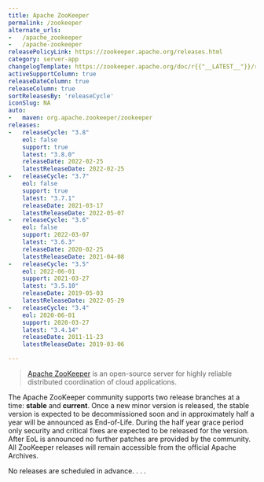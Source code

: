 ```yaml
---
title: Apache ZooKeeper
permalink: /zookeeper
alternate_urls:
-   /apache_zookeeper
-   /apache-zookeeper
releasePolicyLink: https://zookeeper.apache.org/releases.html
category: server-app
changelogTemplate: https://zookeeper.apache.org/doc/r{{"__LATEST__"}}/releasenotes.html
activeSupportColumn: true
releaseDateColumn: true
releaseColumn: true
sortReleasesBy: 'releaseCycle'
iconSlug: NA
auto:
-   maven: org.apache.zookeeper/zookeeper
releases:
-   releaseCycle: "3.8"
    eol: false
    support: true
    latest: "3.8.0"
    releaseDate: 2022-02-25
    latestReleaseDate: 2022-02-25
-   releaseCycle: "3.7"
    eol: false
    support: true
    latest: "3.7.1"
    releaseDate: 2021-03-17
    latestReleaseDate: 2022-05-07
-   releaseCycle: "3.6"
    eol: false
    support: 2022-03-07
    latest: "3.6.3"
    releaseDate: 2020-02-25
    latestReleaseDate: 2021-04-08
-   releaseCycle: "3.5"
    eol: 2022-06-01
    support: 2021-03-27
    latest: "3.5.10"
    releaseDate: 2019-05-03
    latestReleaseDate: 2022-05-29
-   releaseCycle: "3.4"
    eol: 2020-06-01
    support: 2020-03-27
    latest: "3.4.14"
    releaseDate: 2011-11-23
    latestReleaseDate: 2019-03-06

---
```


> [Apache ZooKeeper](https://zookeeper.apache.org/) is an open-source server for highly reliable distributed coordination of cloud applications.

The Apache ZooKeeper community supports two release branches at a time: **stable** and **current**. Once a new minor version is released, the stable version is expected to be decommissioned soon and in approximately half a year will be announced as End-of-Life. During the half year grace period only security and critical fixes are expected to be released for the version. After EoL is announced no further patches are provided by the community. All ZooKeeper releases will remain accessible from the official Apache Archives.

No releases are scheduled in advance.
.
.
.
